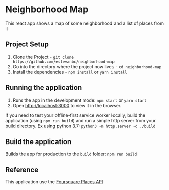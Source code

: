 # Neighborhood Map

This react app shows a map of some neighborhood and a list of places from it

## Project Setup

1. Clone the Project - `git clone https://github.com/estevanbc/neighborhood-map`
2. Go into the directory where the project now lives - `cd neighborhood-map`
3. Install the dependencies - `npm install` or `yarn install`

## Running the application

1. Runs the app in the development mode: `npm start` or `yarn start`
2. Open [http://localhost:3000](http://localhost:3000) to view it in the browser.

If you need to test your offline-first service worker locally, build the application (using `npm run build`) and run a simple http server from your build directory. Ex using python 3.7: `python3 -m http.server -d ./build`

## Build the application

Builds the app for production to the `build` folder: `npm run build`

## Reference

This application use the [Foursquare Places API](https://developer.foursquare.com/docs/api)
